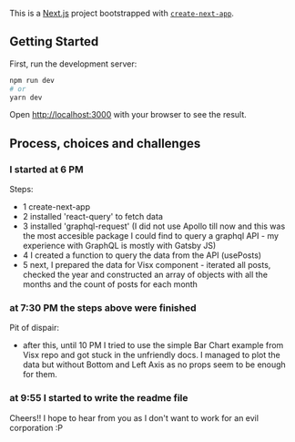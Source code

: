 This is a [Next.js](https://nextjs.org/) project bootstrapped with [`create-next-app`](https://github.com/vercel/next.js/tree/canary/packages/create-next-app).

## Getting Started

First, run the development server:

```bash
npm run dev
# or
yarn dev
```

Open [http://localhost:3000](http://localhost:3000) with your browser to see the result.

## Process, choices and challenges

### I started at 6 PM 

Steps:
- 1 create-next-app
- 2 installed 'react-query' to fetch data
- 3 installed 'graphql-request' (I did not use Apollo till now and this was the most accesible package I could find to query a graphql API - my experience with GraphQL is mostly with Gatsby JS)
- 4 I created a function to query the data from the API (usePosts)
- 5 next, I prepared the data for Visx component - iterated all posts, checked the year and constructed an array of objects with all the months and the count of posts for each month
### at 7:30 PM the steps above were finished

Pit of dispair: 
- after this, until 10 PM I tried to use the simple Bar Chart example from Visx repo and got stuck in the unfriendly docs. I managed to plot the data but without Bottom and Left Axis as no props seem to be enough for them.

### at 9:55 I started to write the readme file

Cheers!! I hope to hear from you as I don't want to work for an evil corporation :P 
